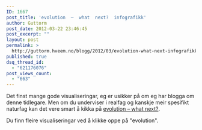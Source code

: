 ```yaml
---
ID: 1667
post_title: 'evolution  –  what  next?  infografikk'
author: Guttorm
post_date: 2012-03-22 23:46:45
post_excerpt: ""
layout: post
permalink: >
  http://guttorm.hveem.no/blogg/2012/03/evolution-what-next-infografikk/
published: true
dsq_thread_id:
  - "621176076"
post_views_count:
  - "663"
---
```

Det finst mange gode visualiseringar, eg er usikker på om eg har blogga om denne tidlegare. Men om du underviser i realfag og kanskje meir spesifikt naturfag kan det vere smart å kikka på <a href="http://www.johnkyrk.com/evolution.html">evolution – what next?</a>.

Du finn fleire visualiseringar ved å klikke oppe på "evolution".